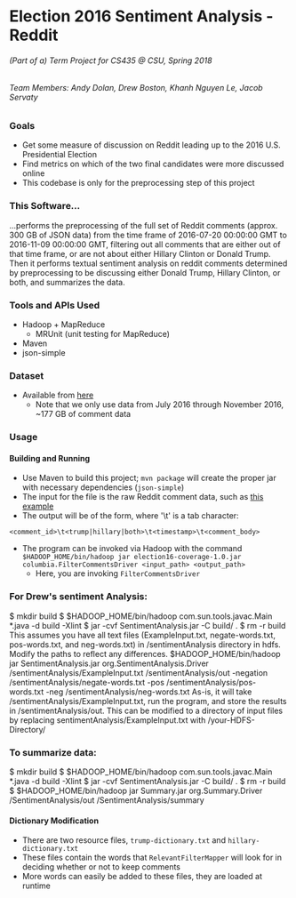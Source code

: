 # Election 2016 Sentiment Analysis - Reddit
###### (Part of a) Term Project for CS435 @ CSU, Spring 2018
###### Team Members: Andy Dolan, Drew Boston, Khanh Nguyen Le, Jacob Servaty

### Goals
* Get some measure of discussion on Reddit leading up to the 2016 U.S. Presidential Election
* Find metrics on which of the two final candidates were more discussed online
* This codebase is only for the preprocessing step of this project

### This Software...
...performs the preprocessing of the full set of Reddit comments (approx. 300 GB of JSON data) from the time frame of
2016-07-20 00:00:00 GMT to 2016-11-09 00:00:00 GMT, filtering out all comments that are
either out of that time frame, or are not about either Hillary Clinton or Donald Trump. Then it performs textual sentiment analysis on reddit comments determined by preprocessing to be discussing either Donald Trump, Hillary Clinton, or both, and summarizes the data.
### Tools and APIs Used
* Hadoop + MapReduce
    * MRUnit (unit testing for MapReduce)
* Maven
* json-simple

### Dataset
* Available from [here](http://files.pushshift.io/reddit/comments/)
  * Note that we only use data from July 2016 through November 2016, ~177 GB of comment data

### Usage
#### Building and Running
* Use Maven to build this project; `mvn package` will create the proper jar with necessary dependencies (`json-simple`)
* The input for the file is the raw Reddit comment data, such as [this example](http://files.pushshift.io/reddit/comments/sample_data.json)
* The output will be of the form, where '\t' is a tab character:
```
<comment_id>\t<trump|hillary|both>\t<timestamp>\t<comment_body>
```
* The program can be invoked via Hadoop with the command `$HADOOP_HOME/bin/hadoop jar election16-coverage-1.0.jar columbia.FilterCommentsDriver <input_path> <output_path>`
  * Here, you are invoking `FilterCommentsDriver`
<h3>For Drew's sentiment Analysis:</h3>
$ mkdir build
$ $HADOOP_HOME/bin/hadoop com.sun.tools.javac.Main *.java -d build -Xlint
$ jar -cvf SentimentAnalysis.jar -C build/ .
$ rm -r build
This assumes you have all text files (ExampleInput.txt, negate-words.txt, pos-words.txt, and neg-words.txt) in /sentimentAnalysis directory in hdfs. Modify the paths to reflect any differences.
$HADOOP_HOME/bin/hadoop jar SentimentAnalysis.jar org.SentimentAnalysis.Driver /sentimentAnalysis/ExampleInput.txt /sentimentAnalysis/out -negation /sentimentAnalysis/negate-words.txt -pos /sentimentAnalysis/pos-words.txt -neg /sentimentAnalysis/neg-words.txt
As-is, it will take /sentimentAnalysis/ExampleInput.txt, run the program, and store the results in /sentimentAnalysis/out. This can be modified to a directory of input files by replacing sentimentAnalysis/ExampleInput.txt with /your-HDFS-Directory/
<h3>To summarize data:</h3>
$ mkdir build
$ $HADOOP_HOME/bin/hadoop com.sun.tools.javac.Main *.java -d build -Xlint
$ jar -cvf SentimentAnalysis.jar -C build/ .
$ rm -r build
$ $HADOOP_HOME/bin/hadoop jar Summary.jar org.Summary.Driver /SentimentAnalysis/out /SentimentAnalysis/summary

#### Dictionary Modification
* There are two resource files, `trump-dictionary.txt` and `hillary-dictionary.txt`
* These files contain the words that `RelevantFilterMapper` will look for in
deciding whether or not to keep comments
* More words can easily be added to these files, they are loaded at runtime
